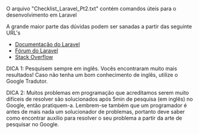 O arquivo "Checklist_Laravel_Pt2.txt" contém comandos úteis para o desenvolvimento em Laravel

A grande maior parte das dúvidas podem ser sanadas a partir das seguinte URL's

* [Documentação do Laravel](https://laravel.com/docs/7.x/)
* [Fórum do Laravel](https://laracasts.com/discuss)
* [Stack Overflow](https://stackoverflow.com/)

DICA 1: Pesquisem sempre em inglês. Vocês encontraram muito mais resultados! Caso não tenha um bom conhecimento de inglês, utilize o Google Tradutor.

DICA 2: Muitos problemas em programação que acreditamos serem muito difíceis de resolver são solucionados após 5min de pesquisa (em inglês) no Google, então pratiquem-a. Lembrem-se também que um programador é antes de mais nada um solucionador de problemas, portanto deve saber como encontrar auxílio para resolver o seu problema a partir da arte de pesquisar no Google.